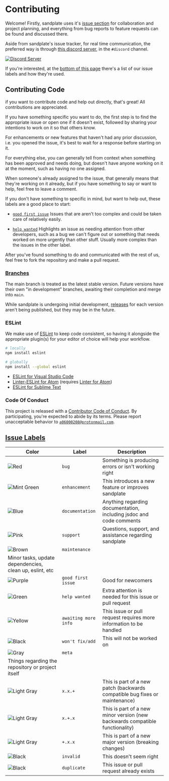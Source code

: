 # Contributing

Welcome! Firstly, sandplate uses it's [issue section](https://github.com/06000208/sandplate/issues) for collaboration and project planning, and everything from bug reports to feature requests can be found and discussed there. 

Aside from sandplate's issue tracker, for real time communication, the preferred way is through [this discord server](https://discord.gg/xErQY6M), in the `#discord` channel.

<a href="https://discord.gg/xErQY6M"><img src="https://discordapp.com/api/guilds/273550655673860106/embed.png" alt="Discord Server" /></a>

If you're interested, at the [bottom of this page](#labels) there's a list of our issue labels and how they're used.

## Contributing Code

if you want to contribute code and help out directly, that's great! All contributions are appreciated.

If you have something specific you want to do, the first step is to find the appropriate issue or open one if it doesn't exist, followed by sharing your intentions to work on it so that others know.

For enhancements or new features that haven't had any prior discussion, i.e. you opened the issue, it's best to wait for a response before starting on it.

For everything else, you can generally tell from context when something has been approved and needs doing, but doesn't have anyone working on it at the moment, such as having no one assigned.

When someone's already assigned to the issue, that generally means that they're working on it already, but if you have something to say or want to help, feel free to leave a comment.

If you don't have something to specific in mind, but want to help out, these labels are a good place to start:

- [`good first issue`](https://github.com/06000208/sandplate/labels/good%20first%20issue) Issues that are aren't too complex and could be taken care of relatively easily.

- [`help wanted`](https://github.com/06000208/sandplate/labels/help%20wanted) Highlights an issue as needing attention from other developers, such as a bug we can't figure out or something that needs worked on more urgently than other stuff. Usually more complex than the issues in the other label.

After you've found something to do and communicated with the rest of us, feel free to fork the repository and make a pull request.

### [Branches](https://github.com/06000208/sandplate/branches)

The main branch is treated as the latest stable version. Future versions have their own "in development" branches, awaiting their completion and merge into `main`.

While sandplate is undergoing initial development, [releases](https://github.com/06000208/sandplate/releases/) for each version aren't being published, but they may be in the future.

### ESLint

We make use of [ESLint](https://www.npmjs.com/package/eslint) to keep code consistent, so having it alongside the appropriate plugin(s) for your editor of choice will help your workflow.

```bash
# locally
npm install eslint

# globally
npm install --global eslint
```

- [ESLint for Visual Studio Code](https://marketplace.visualstudio.com/items?itemName=dbaeumer.vscode-eslint)
- [Linter-ESLint for Atom](https://atom.io/packages/linter-eslint) (requires [Linter for Atom](https://atom.io/packages/linter))
- [ESLint for Sublime Text](https://packagecontrol.io/packages/ESLint)

### Code Of Conduct

This project is released with a [Contributor Code of Conduct](CODE_OF_CONDUCT.md). By participating, you're expected to abide by its terms. Please report unacceptable behavior to [`a06000208@protonmail.com`](mailto:a06000208@protonmail.com).

## [Issue Labels](https://github.com/06000208/sandplate/labels) <a id="labels"></a>

| Color | Label | Description |
| ----- | ----- | ----------- |
| ![Red](https://satyr.io/64x16/e36875?text=+)            | `bug`                | Something is producing errors or isn't working right                         |
| ![Mint Green](https://satyr.io/64x16/89e0ae?text=+)     | `enhancement`        | This introduces a new feature or improves sandplate                          |
| ![Blue](https://satyr.io/64x16/90cff5?text=+)           | `documentation`      | Anything regarding documentation, including jsdoc and code comments          |
| ![Pink](https://satyr.io/64x16/d15fde?text=+)           | `support`            | Questions, support, and assistance regarding sandplate                       |
| ![Brown](https://satyr.io/64x16/b3845b?text=+)          | `maintenance`        |
| Minor tasks, update dependencies, clean up, eslint, etc |
| ![Purple](https://satyr.io/64x16/b2a2e0?text=+)         | `good first issue`   | Good for newcomers                                                           |
| ![Green](https://satyr.io/64x16/a5db88?text=+)          | `help wanted`        | Extra attention is needed for this issue or pull request                     |
| ![Yellow](https://satyr.io/64x16/f5d56e?text=+)         | `awaiting more info` | This issue or pull request requires more information to be handled           |
| ![Black](https://satyr.io/64x16/000000?text=+)         | `won't fix/add`      | This will not be worked on                                                   |
| ![Gray](https://satyr.io/64x16/9e9e9e?text=+)           | `meta`               |
| Things regarding the repository or project itself       |
| ![Light Gray](https://satyr.io/64x16/d4d4d4?text=+)     | `x.x.+`              | This is part of a new patch (backwards compatible bug fixes or maintenance)  |
| ![Light Gray](https://satyr.io/64x16/d4d4d4?text=+)     | `x.+.x`              | This is part of a new minor version (new backwards compatible functionality) |
| ![Light Gray](https://satyr.io/64x16/d4d4d4?text=+)     | `+.x.x`              | This is part of a new major version (breaking changes)                       |
| ![Black](https://satyr.io/64x16/000000?text=+)          | `invalid`            | This doesn't seem right                                                      |
| ![Black](https://satyr.io/64x16/000000?text=+)          | `duplicate`          | This issue or pull request already exists                                    |
